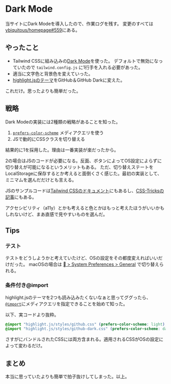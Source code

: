 # Dark Mode

当サイトにDark Modeを導入したので、作業ログを残す。
変更のすべては[ybiquitous/homepage#559](https://github.com/ybiquitous/homepage/pull/559)にある。

## やったこと

- Tailwind CSSに組み込みの[Dark Mode](https://tailwindcss.com/docs/dark-mode)を使った。
  デフォルトで無効になっていたので `tailwind.config.js` に1行手を入れる必要があった。
- 適当に文字色と背景色を変えていった。
- [highlight.jsのテーマ](https://highlightjs.org/static/demo/)をGitHub＆GitHub Darkに変えた。

これだけ。思ったよりも簡単だった。

## 戦略

Dark Modeの実装には2種類の戦略があることを知った。

1. [`prefers-color-scheme`](http://developer.mozilla.org/en-US/docs/Web/CSS/@media/prefers-color-scheme) メディアクエリを使う
2. JSで動的にCSSクラスを切り替える

結果的に1を採用した。理由は一番実装が楽だったから。

2の場合はJSのコードが必要になる。反面、ボタンによってOS設定によらずに切り替えが可能になるというメリットもある。
ただ、切り替えステートをLocalStorageに保存するとか考えると面倒くさく感じた。最初の実装として、ミニマムを選んだだけとも言える。

JSのサンプルコードは[Tailwind CSSのドキュメント](https://tailwindcss.com/docs/dark-mode#toggling-dark-mode-manually)にもあるし、[CSS-Tricksの記事](https://css-tricks.com/a-complete-guide-to-dark-mode-on-the-web/)にもある。

アクセシビリティ（a11y）とかも考えると色とかはもっと考えたほうがいいかもしれないけど、まあ直感で見やすいものを選んだ。

## Tips

### テスト

テストをどうしようかと考えていたけど、OSの設定をその都度変えればいいだけだった。
macOSの場合は [ > System Preferences > General](https://support.apple.com/en-us/HT208976) で切り替えられる。

### 条件付き@import

highlight.jsのテーマを2つも読み込みたくないなぁと思ってググったら、[`@import`](http://developer.mozilla.org/en-US/docs/Web/CSS/@import)にメディアクエリを指定できることを始めて知った。

以下、実コードより抜粋。

```css
@import "highlight.js/styles/github.css" (prefers-color-scheme: light);
@import "highlight.js/styles/github-dark.css" (prefers-color-scheme: dark);
```

さすがにバンドルされたCSSには両方含まれる。適用されるCSSがOSの設定によって変わるだけ。

## まとめ

本当に思っていたよりも簡単で拍子抜けしてしまった。以上。
